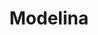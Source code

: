 ---
title: "Modelina"
url: /ciudad-autonoma-de-buenos-aires/modelina-avenida-jose-maria-moreno/
shop: ropa
---